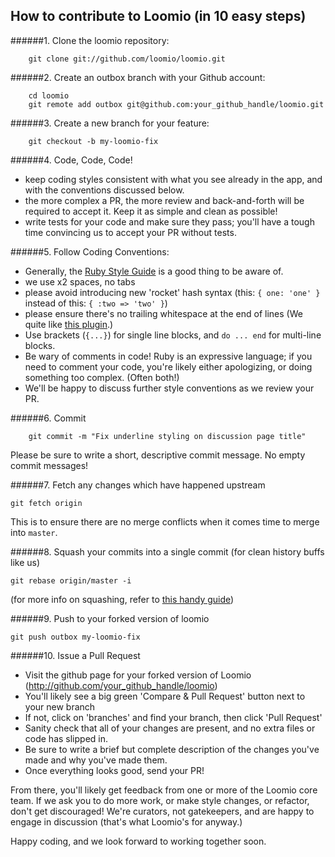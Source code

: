 
## How to contribute to Loomio (in 10 easy steps)

######1. Clone the loomio repository:

        git clone git://github.com/loomio/loomio.git

######2. Create an outbox branch with your Github account:

        cd loomio
        git remote add outbox git@github.com:your_github_handle/loomio.git

######3. Create a new branch for your feature:

        git checkout -b my-loomio-fix


######4. Code, Code, Code!
  
  * keep coding styles consistent with what you see already in the app, and with the conventions discussed below.
  * the more complex a PR, the more review and back-and-forth will be required to accept it. Keep it as simple and clean as possible!
  * write tests for your code and make sure they pass; you'll have a tough time convincing us to accept your PR without tests.

######5. Follow Coding Conventions:
  
  * Generally, the [Ruby Style Guide](https://github.com/bbatsov/ruby-style-guide) is a good thing to be aware of.
  * we use x2 spaces, no tabs
  * please avoid introducing new 'rocket' hash syntax (this: `{ one: 'one' }` instead of this: `{ :two => 'two' }`)
  * please ensure there's no trailing whitespace at the end of lines (We quite like [this plugin](https://github.com/SublimeText/TrailingSpaces).)
  * Use brackets (`{...}`) for single line blocks, and `do ... end` for multi-line blocks.
  * Be wary of comments in code! Ruby is an expressive language; if you need to comment your code, you're likely either apologizing, or doing something too complex. (Often both!)
  * We'll be happy to discuss further style conventions as we review your PR.

######6. Commit

        git commit -m "Fix underline styling on discussion page title"
Please be sure to write a short, descriptive commit message. No empty commit messages!


######7. Fetch any changes which have happened upstream

  ```
  git fetch origin
  ```
This is to ensure there are no merge conflicts when it comes time to merge into `master`.

######8. Squash your commits into a single commit (for clean history buffs like us)

  ```
  git rebase origin/master -i
  ```
  (for more info on squashing, refer to [this handy guide](https://github.com/loomio/loomio/wiki/How-to-squash))

######9. Push to your forked version of loomio

  ```
  git push outbox my-loomio-fix
  ```

######10. Issue a Pull Request

  * Visit the github page for your forked version of Loomio (http://github.com/your_github_handle/loomio)
  * You'll likely see a big green 'Compare & Pull Request' button next to your new branch
  * If not, click on 'branches' and find your branch, then click 'Pull Request'
  * Sanity check that all of your changes are present, and no extra files or code has slipped in.
  * Be sure to write a brief but complete description of the changes you've made and why you've made them.
  * Once everything looks good, send your PR!

  From there, you'll likely get feedback from one or more of the Loomio core team. If we ask you to do more work, or make style changes, or refactor, don't get discouraged! We're curators, not gatekeepers, and are happy to engage in discussion (that's what Loomio's for anyway.)

  Happy coding, and we look forward to working together soon.